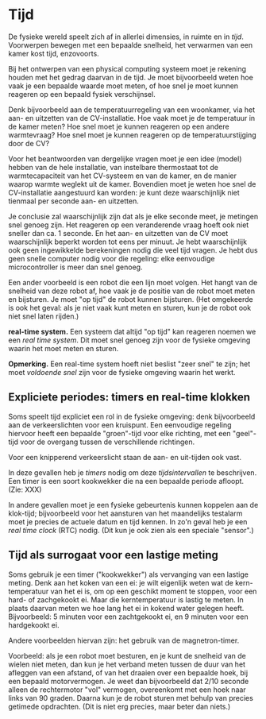 # Tijd

De fysieke wereld speelt zich af in allerlei dimensies, in ruimte en in *tijd*.
Voorwerpen bewegen met een bepaalde snelheid, het verwarmen van een kamer kost tijd, enzovoorts.

Bij het ontwerpen van een physical computing systeem moet je rekening houden met het gedrag daarvan in de tijd.
Je moet bijvoorbeeld weten hoe vaak je een bepaalde waarde moet meten, of hoe snel je moet kunnen reageren op een bepaald fysiek verschijnsel.

Denk bijvoorbeeld aan de temperatuurregeling van een woonkamer, via het aan- en uitzetten van de CV-installatie.
Hoe vaak moet je de temperatuur in de kamer meten? Hoe snel moet je kunnen reageren op een andere warmtevraag? Hoe snel moet je kunnen reageren op de temperatuurstijging door de CV?

Voor het beantwoorden van dergelijke vragen moet je een idee (model) hebben van de hele installatie, van instelbare thermostaat tot de warmtecapaciteit van het CV-systeem en van de kamer, en de manier waarop warmte weglekt uit de kamer.
Bovendien moet je weten hoe snel de CV-installatie aangestuurd kan worden: je kunt deze waarschijnlijk niet tienmaal per seconde aan- en uitzetten.

Je conclusie zal waarschijnlijk zijn dat als je elke seconde meet, je metingen snel genoeg zijn. Het reageren op een veranderende vraag hoeft ook niet sneller dan ca. 1 seconde. En het aan- en uitzetten van de CV moet waarschijnlijk beperkt worden tot eens per minuut. Je hebt waarschijnlijk ook geen ingewikkelde berekeningen nodig die veel tijd vragen. Je hebt dus geen snelle computer nodig voor die regeling: elke eenvoudige microcontroller is meer dan snel genoeg.

Een ander voorbeeld is een robot die een lijn moet volgen. Het hangt van de snelheid van deze robot af, hoe vaak je de positie van de robot moet meten en bijsturen. Je moet "op tijd" de robot kunnen bijsturen. (Het omgekeerde is ook het geval: als je niet vaak kunt meten en sturen, kun je de robot ook niet snel laten rijden.) 

**real-time system.** Een systeem dat altijd "op tijd" kan reageren noemen we een *real time system*. Dit moet snel genoeg zijn voor de fysieke omgeving waarin het moet meten en sturen. 

**Opmerking.** Een real-time system hoeft niet beslist "zeer snel" te zijn; het moet *voldoende snel* zijn voor de fysieke omgeving waarin het werkt.

## Expliciete periodes: timers en real-time klokken

Soms speelt tijd expliciet een rol in de fysieke omgeving: denk bijvoorbeeld aan de verkeerslichten voor een kruispunt.
Een eenvoudige regeling hiervoor heeft een bepaalde "groen"-tijd voor elke richting, met een "geel"-tijd voor de overgang tussen de verschillende richtingen.

Voor een knipperend verkeerslicht staan de aan- en uit-tijden ook vast.

In deze gevallen heb je *timers* nodig om deze *tijdsintervallen* te beschrijven. Een timer is een soort kookwekker die na een bepaalde periode afloopt. (Zie: XXX)

In andere gevallen moet je een fysieke gebeurtenis kunnen koppelen aan de klok-tijd; bijvoorbeeld voor het aansturen van het maandelijks testalarm moet je precies de actuele datum en tijd kennen. In zo'n geval heb je een *real time clock* (RTC) nodig. (Dit kun je ook zien als een speciale "sensor".)

## Tijd als surrogaat voor een lastige meting

Soms gebruik je een timer ("kookwekker")  als vervanging van een lastige meting. Denk aan het koken van een ei: je wilt eigenlijk weten wat de kern-temperatuur van het ei is, om op een geschikt moment te stoppen, voor een hard- of zachgekookt ei. Maar die kerntemperatuur is lastig te meten. In plaats daarvan meten we hoe lang het ei in kokend water gelegen heeft. Bijvoorbeeld: 5 minuten voor een zachtgekookt ei, en 9 minuten voor een hardgekookt ei.

Andere voorbeelden hiervan zijn: het gebruik van de magnetron-timer.

Voorbeeld: als je een robot moet besturen, en je kunt de snelheid van de wielen niet meten, dan kun je het verband meten tussen de duur van het afleggen van een afstand, of van het draaien over een bepaalde hoek, bij een bepaald motorvermogen. Je weet dan bijvoorbeeld dat 2/10 seconde alleen de rechtermotor "vol" vermogen, overeenkomt met een hoek naar links van 90 graden. Daarna kun je de robot sturen met behulp van precies getimede opdrachten. (Dit is niet erg precies, maar beter dan niets.)

